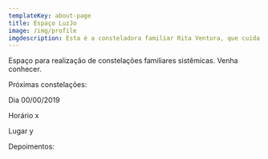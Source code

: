 ```yaml
---
templateKey: about-page
title: Espaço LuzJo
image: /img/profile
imgdescription: Esta é a consteladora familiar Rita Ventura, que cuida do espaço com todo amor.
---
```

Espaço para realização de constelações familiares sistêmicas. Venha conhecer.

Próximas constelações:

Dia 00/00/2019

Horário x

Lugar y

Depoimentos:

